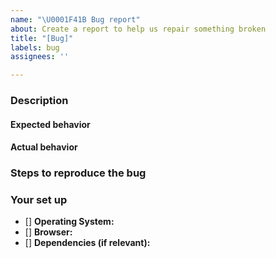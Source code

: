 ```yaml
---
name: "\U0001F41B Bug report"
about: Create a report to help us repair something broken
title: "[Bug]"
labels: bug
assignees: ''

---
```


### Description
<!-- Describe the bug clearly and concisely -->

#### Expected behavior
<!-- What did you think would happen? -->

#### Actual behavior
<!-- What happened instead? -->

### Steps to reproduce the bug
<!-- For example: 
1. Go to '...'
2. Click on '....'
3. Scroll down to '....'
4. See error

If relevant, provide screenshots or log snippets to help explain your problem.
-->

### Your set up
<!-- Report your set up here -->
- [] **Operating System:**
- [] **Browser:** 
- [] **Dependencies (if relevant):**
